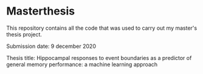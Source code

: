 # Masterthesis

This repository contains all the code that was used to carry out my master's thesis project.

Submission date: 9 december 2020

Thesis title: Hippocampal responses to event boundaries as a predictor of general memory performance: a machine learning approach
